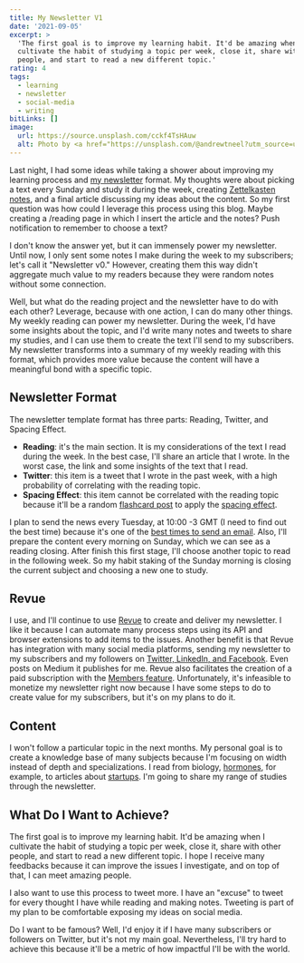```yaml
---
title: My Newsletter V1
date: '2021-09-05'
excerpt: >
  'The first goal is to improve my learning habit. It'd be amazing when I
  cultivate the habit of studying a topic per week, close it, share with other
  people, and start to read a new different topic.'
rating: 4
tags:
  - learning
  - newsletter
  - social-media
  - writing
bitLinks: []
image:
  url: https://source.unsplash.com/cckf4TsHAuw
  alt: Photo by <a href="https://unsplash.com/@andrewtneel?utm_source=unsplash&utm_medium=referral&utm_content=creditCopyText">Andrew Neel</a> on <a href="https://unsplash.com/s/photos/newsletter?utm_source=unsplash&utm_medium=referral&utm_content=creditCopyText">Unsplash</a>
---
```


Last night, I had some ideas while taking a shower about improving my learning process and [my newsletter](https://www.getrevue.co/profile/arantespp) format. My thoughts were about picking a text every Sunday and study it during the week, creating [Zettelkasten notes](/zettelkasten), and a final article discussing my ideas about the content. So my first question was how could I leverage this process using this blog. Maybe creating a /reading page in which I insert the article and the notes? Push notification to remember to choose a text?

I don't know the answer yet, but it can immensely power my newsletter. Until now, I only sent some notes I make during the week to my subscribers; let's call it "Newsletter v0." However, creating them this way didn't aggregate much value to my readers because they were random notes without some connection.

Well, but what do the reading project and the newsletter have to do with each other? Leverage, because with one action, I can do many other things. My weekly reading can power my newsletter. During the week, I'd have some insights about the topic, and I'd write many notes and tweets to share my studies, and I can use them to create the text I'll send to my subscribers. My newsletter transforms into a summary of my weekly reading with this format, which provides more value because the content will have a meaningful bond with a specific topic.

## Newsletter Format

The newsletter template format has three parts: Reading, Twitter, and Spacing Effect.

- **Reading**: it's the main section. It is my considerations of the text I read during the week. In the best case, I'll share an article that I wrote. In the worst case, the link and some insights of the text that I read.
- **Twitter**: this item is a tweet that I wrote in the past week, with a high probability of correlating with the reading topic.
- **Spacing Effect**: this item cannot be correlated with the reading topic because it'll be a random [flashcard post](/flashcard) to apply the [spacing effect](/zettelkasten/spacing-effect-learning).

I plan to send the news every Tuesday, at 10:00 -3 GMT (I need to find out the best time) because it's one of the [best times to send an email](https://blog.hubspot.com/marketing/best-time-to-send-email). Also, I'll prepare the content every morning on Sunday, which we can see as a reading closing. After finish this first stage, I'll choose another topic to read in the following week. So my habit staking of the Sunday morning is closing the current subject and choosing a new one to study.

## Revue

I use, and I'll continue to use [Revue](https://www.getrevue.co/) to create and deliver my newsletter. I like it because I can automate many process steps using its API and browser extensions to add items to the issues. Another benefit is that Revue has integration with many social media platforms, sending my newsletter to my subscribers and my followers on [Twitter, LinkedIn, and Facebook](/contact). Even posts on Medium it publishes for me. Revue also facilitates the creation of a paid subscription with the [Members feature](https://www.getrevue.co/profile/arantespp/members). Unfortunately, it's infeasible to monetize my newsletter right now because I have some steps to do to create value for my subscribers, but it's on my plans to do it.

## Content

I won't follow a particular topic in the next months. My personal goal is to create a knowledge base of many subjects because I'm focusing on width instead of depth and specializations. I read from biology, [hormones](/zettelkasten/hormones), for example, to articles about [startups](/tags/startups). I'm going to share my range of studies through the newsletter.

## What Do I Want to Achieve?

The first goal is to improve my learning habit. It'd be amazing when I cultivate the habit of studying a topic per week, close it, share with other people, and start to read a new different topic. I hope I receive many feedbacks because it can improve the issues I investigate, and on top of that, I can meet amazing people.

I also want to use this process to tweet more. I have an "excuse" to tweet for every thought I have while reading and making notes. Tweeting is part of my plan to be comfortable exposing my ideas on social media.

Do I want to be famous? Well, I'd enjoy it if I have many subscribers or followers on Twitter, but it's not my main goal. Nevertheless, I'll try hard to achieve this because it'll be a metric of how impactful I'll be with the world.
